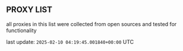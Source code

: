 ## PROXY LIST

all proxies in this list were collected from open sources and tested for functionality

last update: `2025-02-10 04:19:45.001840+00:00` UTC